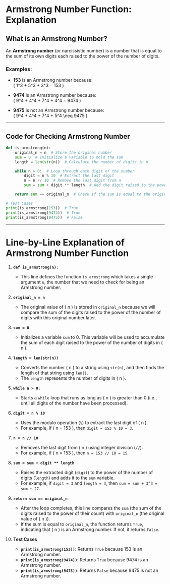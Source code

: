 # **Armstrong Number Function: Explanation**

## **What is an Armstrong Number?**

An **Armstrong number** (or narcissistic number) is a number that is equal to the sum of its own digits each raised to the power of the number of digits.  

### **Examples:**
- **153** is an Armstrong number because:  
  \( 1^3 + 5^3 + 3^3 = 153 \)
  
- **9474** is an Armstrong number because:  
  \( 9^4 + 4^4 + 7^4 + 4^4 = 9474 \)

- **9475** is not an Armstrong number because:  
  \( 9^4 + 4^4 + 7^4 + 5^4 \neq 9475 \)

---

## **Code for Checking Armstrong Number**

```python
def is_armstrong(n):
    original_n = n  # Store the original number
    sum = 0  # Initialize a variable to hold the sum
    length = len(str(n))  # Calculate the number of digits in n

    while n > 0:  # Loop through each digit of the number
        digit = n % 10  # Extract the last digit
        n = n // 10  # Remove the last digit from n
        sum = sum + digit ** length  # Add the digit raised to the power of the number of digits

    return sum == original_n  # Check if the sum is equal to the original number

# Test Cases
print(is_armstrong(153))  # True
print(is_armstrong(9474))  # True
print(is_armstrong(9475))  # False
```

---

# Line-by-Line Explanation of Armstrong Number Function

1. **`def is_armstrong(n):`**  
   - This line defines the function `is_armstrong` which takes a single argument `n`, the number that we need to check for being an Armstrong number.

2. **`original_n = n`**  
   - The original value of \( n \) is stored in `original_n` because we will compare the sum of the digits raised to the power of the number of digits with this original number later.

3. **`sum = 0`**  
   - Initializes a variable `sum` to 0. This variable will be used to accumulate the sum of each digit raised to the power of the number of digits in \( n \).

4. **`length = len(str(n))`**  
   - Converts the number \( n \) to a string using `str(n)`, and then finds the length of that string using `len()`.  
   - The `length` represents the number of digits in \( n \).

5. **`while n > 0:`**  
   - Starts a `while` loop that runs as long as \( n \) is greater than 0 (i.e., until all digits of the number have been processed).

6. **`digit = n % 10`**  
   - Uses the modulo operation (`%`) to extract the last digit of \( n \).  
   - For example, if \( n = 153 \), then `digit = 153 % 10 = 3`.

7. **`n = n // 10`**  
   - Removes the last digit from \( n \) using integer division (`//`).  
   - For example, if \( n = 153 \), then `n = 153 // 10 = 15`.

8. **`sum = sum + digit ** length`**  
   - Raises the extracted digit (`digit`) to the power of the number of digits (`length`) and adds it to the `sum` variable.  
   - For example, if `digit = 3` and `length = 3`, then `sum = sum + 3^3 = sum + 27`.

9. **`return sum == original_n`**  
   - After the loop completes, this line compares the `sum` (the sum of the digits raised to the power of their count) with `original_n` (the original value of \( n \)).  
   - If the sum is equal to `original_n`, the function returns `True`, indicating that \( n \) is an Armstrong number. If not, it returns `False`.

10. **Test Cases**  
    - **`print(is_armstrong(153))`**: Returns `True` because 153 is an Armstrong number.  
    - **`print(is_armstrong(9474))`**: Returns `True` because 9474 is an Armstrong number.  
    - **`print(is_armstrong(9475))`**: Returns `False` because 9475 is not an Armstrong number.
